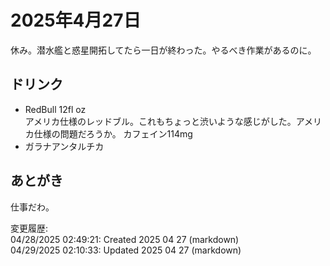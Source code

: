 # 2025年4月27日

休み。潜水艦と惑星開拓してたら一日が終わった。やるべき作業があるのに。

## ドリンク

- RedBull 12fl oz  
アメリカ仕様のレッドブル。これもちょっと渋いような感じがした。アメリカ仕様の問題だろうか。
カフェイン114mg
- ガラナアンタルチカ

## あとがき

仕事だわ。

変更履歴:  
04/28/2025 02:49:21: Created 2025 04 27 (markdown)  
04/29/2025 02:10:33: Updated 2025 04 27 (markdown)  
